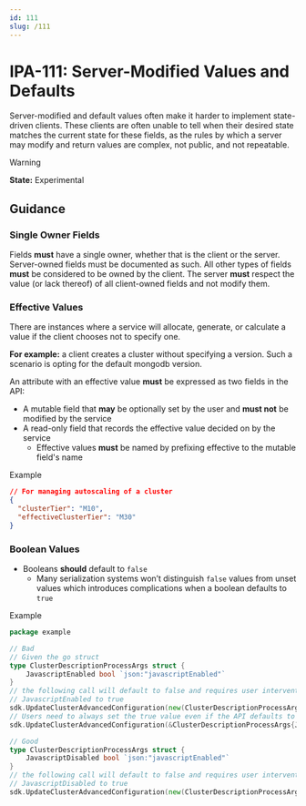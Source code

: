 ```yaml
---
id: 111
slug: /111
---
```


# IPA-111: Server-Modified Values and Defaults

Server-modified and default values often make it harder to implement
state-driven clients. These clients are often unable to tell when their desired
state matches the current state for these fields, as the rules by which a server
may modify and return values are complex, not public, and not repeatable.

> [!WARNING]  
> **State:** Experimental

## Guidance

### Single Owner Fields

Fields **must** have a single owner, whether that is the client or the server.
Server-owned fields must be documented as such. All other types of fields
**must** be considered to be owned by the client. The server **must** respect
the value (or lack thereof) of all client-owned fields and not modify them.

### Effective Values

There are instances where a service will allocate, generate, or calculate a
value if the client chooses not to specify one.

**For example:** a client creates a cluster without specifying a version. Such a
scenario is opting for the default mongodb version.

An attribute with an effective value **must** be expressed as two fields in the
API:

- A mutable field that **may** be optionally set by the user and **must not** be
  modified by the service
- A read-only field that records the effective value decided on by the service
  - Effective values **must** be named by prefixing effective to the mutable
    field's name

Example

```json
// For managing autoscaling of a cluster
{
  "clusterTier": "M10",
  "effectiveClusterTier": "M30"
}
```

### Boolean Values

- Booleans **should** default to `false`
  - Many serialization systems won’t distinguish `false` values from unset
    values which introduces complications when a boolean defaults to `true`

Example

```go
package example

// Bad
// Given the go struct
type ClusterDescriptionProcessArgs struct {
    JavascriptEnabled bool `json:"javascriptEnabled"`
}
// the following call will default to false and requires user intervention to set
// JavascriptEnabled to true
sdk.UpdateClusterAdvancedConfiguration(new(ClusterDescriptionProcessArgs))
// Users need to always set the true value even if the API defaults to true
sdk.UpdateClusterAdvancedConfiguration(&ClusterDescriptionProcessArgs{JavascriptEnabled: true}))

// Good
type ClusterDescriptionProcessArgs struct {
    JavascriptDisabled bool `json:"javascriptEnabled"`
}
// the following call will default to false and requires user intervention to set
// JavascriptDisabled to true
sdk.UpdateClusterAdvancedConfiguration(new(ClusterDescriptionProcessArgs))
```
